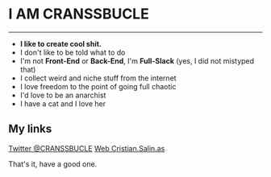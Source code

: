 # I AM CRANSSBUCLE
---

* **I like to create cool shit.**
* I don't like to be told what to do
* I'm not **Front-End** or **Back-End**, I'm **Full-Slack** (yes, I did not mistyped that)
* I collect weird and niche stuff from the internet
* I love freedom to the point of going full chaotic
* I'd love to be an anarchist
* I have a cat and I love her

## My links

[Twitter @CRANSSBUCLE](https://twitter.com/CRANSSBUCLE/)
[Web Cristian.Salin.as](https://Cristian.Salin.as)

That's it, have a good one.
